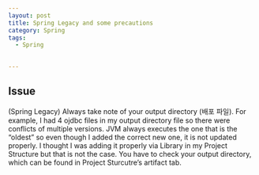 ```yaml
---
layout: post
title: Spring Legacy and some precautions
category: Spring 
tags:
  - Spring

  
---
```

## Issue
(Spring Legacy) Always take note of your output directory (배포 파일). 
For example, I had 4 ojdbc files in my output directory file so there were 
conflicts of multiple versions. JVM always executes the one that is the 
“oldest” so even though I added the correct new one, it is not updated 
properly. I thought I was adding it properly via Library in my Project 
Structure but that is not the case. You have to check your output directory, 
which can be found in Project Sturcutre’s artifact tab.
